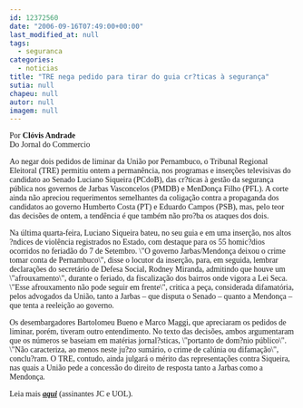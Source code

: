 ```yaml
---
id: 12372560
date: "2006-09-16T07:49:00+00:00"
last_modified_at: null
tags:
  - seguranca
categories:
  - noticias
title: "TRE nega pedido para tirar do guia cr?ticas à segurança"
sutia: null
chapeu: null
autor: null
imagem: null
---
```

<p><P><FONT face=Verdana>Por <STRONG>Clóvis Andrade</STRONG><BR>Do Jornal do Commercio</P></FONT></p>
<p><P><FONT face=Verdana>Ao negar dois pedidos de liminar da União por Pernambuco, o Tribunal Regional Eleitoral (TRE) permitiu ontem a permanência, nos programas e inserções televisivas do candidato ao Senado Luciano Siqueira (PCdoB), das cr?ticas à gestão da segurança pública nos governos de Jarbas Vasconcelos (PMDB) e MenDonça Filho (PFL). A corte ainda não apreciou requerimentos semelhantes da coligação contra a propaganda dos candidatos ao governo Humberto Costa (PT) e Eduardo Campos (PSB), mas, pelo teor das decisões de ontem, a tendência é que também não pro?ba os ataques dos dois. </FONT></P></p>
<p><P><FONT face=Verdana>Na última quarta-feira, Luciano Siqueira bateu, no seu guia e em uma inserção, nos altos ?ndices de violência registrados no Estado, com destaque para os 55 homic?dios ocorridos no feriadão do 7 de Setembro. \"O governo Jarbas/Mendonça deixou o crime tomar conta de Pernambuco\", disse o locutor da inserção, para, em seguida, lembrar declarações do secretário de Defesa Social, Rodney Miranda, admitindo que houve um \"afrouxamento\", durante o feriado, da fiscalização dos bairros onde vigora a Lei Seca. \"Esse afrouxamento não pode seguir em frente\", critica a peça, considerada difamatória, pelos advogados da União, tanto a Jarbas – que disputa o Senado – quanto a Mendonça – que tenta a reeleição ao governo. </FONT></P></p>
<p><P><FONT face=Verdana>Os desembargadores Bartolomeu Bueno e Marco Maggi, que apreciaram os pedidos de liminar, porém, tiveram outro entendimento. No texto das decisões, ambos argumentaram que os números se baseiam em matérias jornal?sticas, \"portanto de dom?nio público\". \"Não caracteriza, ao menos neste ju?zo sumário, o crime de calúnia ou difamação\", conclu?ram. O TRE, contudo, ainda julgará o mérito das representações contra Siqueira, nas quais a União pede a concessão do direito de resposta tanto a Jarbas como a Mendonça. </FONT></P><FONT face=Verdana></p>
<p><P>Leia mais <STRONG><EM><A href=\"https://jc3.uol.com.br/jornal/2006/09/16/not_200972.php\" target=_blank>aqui</A></EM></STRONG> (assinantes JC e UOL).</P></FONT> </p>
